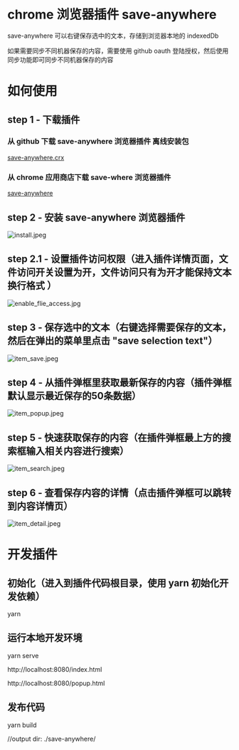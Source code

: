 # chrome 浏览器插件 save-anywhere

save-anywhere 可以右键保存选中的文本，存储到浏览器本地的 indexedDb

如果需要同步不同机器保存的内容，需要使用 github oauth 登陆授权，然后使用同步功能即可同步不同机器保存的内容 

# 如何使用

## step 1 - 下载插件

### 从 github 下载 save-anywhere 浏览器插件 离线安装包

[save-anywhere.crx](https://raw.githubusercontent.com/hnjd-fe/chrome-plugin-save-anywhere/master/dist/save-anywhere.crx)

### 从 chrome 应用商店下载 save-where 浏览器插件

[save-anywhere](https://chrome.google.com/webstore/detail/save-anywhere/pkmhmadaamenokoblegahibppfoeilap?hl=zh-CN)

## step 2 - 安装 save-anywhere 浏览器插件

![install.jpeg](./static/install.jpeg)

## step 2.1 - 设置插件访问权限（进入插件详情页面，文件访问开关设置为开，文件访问只有为开才能保持文本换行格式 ）

![enable_flie_access.jpg](./static/enable_flie_access.jpg)

## step 3 - 保存选中的文本（右键选择需要保存的文本，然后在弹出的菜单里点击 "save selection text"）

![item_save.jpeg](./static/item_save.jpeg)

## step 4 - 从插件弹框里获取最新保存的内容（插件弹框默认显示最近保存的50条数据）

![item_popup.jpeg](./static/item_popup.jpeg)

## step 5 - 快速获取保存的内容（在插件弹框最上方的搜索框输入相关内容进行搜索）

![item_search.jpeg](./static/item_search.jpeg)

## step 6 - 查看保存内容的详情（点击插件弹框可以跳转到内容详情页）

![item_detail.jpeg](./static/item_detail.jpeg)

# 开发插件 

## 初始化（进入到插件代码根目录，使用 yarn 初始化开发依赖）
  yarn
  
## 运行本地开发环境
  yarn serve 
  
  http://localhost:8080/index.html
  
  http://localhost:8080/popup.html
  
## 发布代码
  yarn build 
  
  //output dir: ./save-anywhere/
